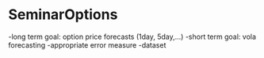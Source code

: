 # SeminarOptions
-long term goal: option price forecasts (1day, 5day,...)
-short term goal: vola forecasting
-appropriate error measure
-dataset
